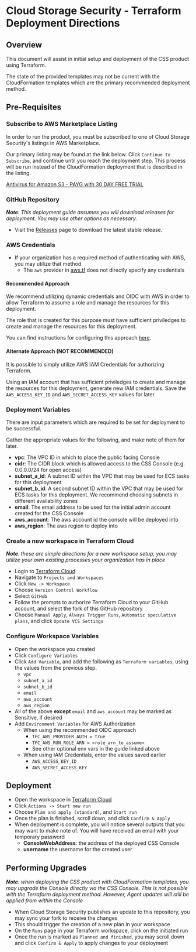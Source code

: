 # Cloud Storage Security - Terraform Deployment Directions

## Overview

This document will assist in initial setup and deployment of the CSS product using Terraform.

The state of the provided templates may not be current with the CloudFormation templates which are the primary recommended deployment method.

## Pre-Requisites

### Subscribe to AWS Marketplace Listing

In order to run the product, you must be subscribed to one of Cloud Storage Security's listings in AWS Marketplace.

Our primary listing may be found at the link below. Click `Continue to Subscribe`, and continue until you reach the deployment step. This process will be run instead of the CloudFormation deployment that is described in the listing.  

[Antivirus for Amazon S3 - PAYG with 30 DAY FREE TRIAL](https://aws.amazon.com/marketplace/pp/prodview-q7oc4shdnpc4w)

### GitHub Repository

_**Note**: This deployment guide assumes you will download releases for deployment. You may use other options as necessary._

* Visit the [Releases](https://github.com/cloudstoragesec/antivirus-for-amazon-s3-terraform/releases) page to download the latest stable release.

### AWS Credentials

* If your organization has a required method of authenticating with AWS, you may utilize that method
  * The `aws` provider in [aws.tf](aws.tf) does not directly specify any credentials

#### Recommended Approach

We recommend utilizing dynamic credentials and OIDC with AWS in order to allow Terraform to assume a role and manage the resources for this deployment.

The role that is created for this purpose must have sufficient priviledges to create and manage the resources for this deployment.

You can find instructions for configuring this approach [here](https://developer.hashicorp.com/terraform/cloud-docs/workspaces/dynamic-provider-credentials/aws-configuration).

#### Alternate Approach (NOT RECOMMENDED)

It is possible to simply utilize AWS IAM Credentials for authorizing Terraform.

Using an IAM account that has sufficient priviledges to create and manage the resources for this deployment, generate new IAM credentials. Save the `AWS_ACCESS_KEY_ID` and `AWS_SECRET_ACCESS_KEY` values for later.

### Deployment Variables

There are input parameters which are required to be set for deployment to be successful.

Gather the appropriate values for the following, and make note of them for later.

* **vpc**: The VPC ID in which to place the public facing Console
* **cidr**: The CIDR block which is allowed access to the CSS Console (e.g. 0.0.0.0/24 for open access)
* **subnet_a_id**: A subnet ID within the VPC that may be used for ECS tasks for this deployment
* **subnet_b_id**: A second subnet ID within the VPC that may be used for ECS tasks for this deployment. We recommend choosing subnets in different availability zones
* **email**: The email address to be used for the initial admin account created for the CSS Console
* **aws_account**: The aws account id the console will be deployed into
* **aws_region**: The aws region to deploy into

### Create a new workspace in Terraform Cloud

_**Note**: these are simple directions for a new workspace setup, you may utilize your own existing processes your organization has in place_

* Login to [Terraform Cloud](https://app.terraform.io/app/)
* Navigate to `Projects and Workspaces`
* Click `New -> Workspace`
* Choose `Version Control Workflow`
* Select `GitHub`
* Follow the prompts to authorize Terraform Cloud to your GitHub account, and select the fork of this GitHub repository
* Choose `Manual Apply`, `Always Trigger Runs`, `Automatic speculative plans`, and click `Update VCS Settings`

### Configure Workspace Variables

* Open the workspace you created
* Click `Configure Variables`
* Click `Add Variable`, and add the following as `Terraform variables`, using the values from the previous step.
  * `vpc`
  * `subnet_a_id`
  * `subnet_b_id`
  * `email`
  * `aws_account`
  * `aws_region`
* All of the above **except** `email` and `aws_account` may be marked as Sensitive, if desired
* Add `Environment Variables` for AWS Authorization
  * When using the recommended OIDC approach
    * `TFC_AWS_PROVIDER_AUTH = true`
    * `TFC_AWS_RUN_ROLE_ARN = <role_arn_to_assume>`
    * See other optional env vars in the guide linked above
  * When using IAM Credentials, enter the values saved earlier
    * `AWS_ACCESS_KEY_ID`
    * `AWS_SECRET_ACCESS_KEY`

## Deployment

* Open the workspace in [Terraform Cloud](https://app.terraform.io/app/)
* Click `Actions -> Start new run`
* Choose `Plan and apply (standard)`, and `Start run`
* Once the plan is finished, scroll down, and click `Confirm & Apply`
* When deployment is complete, you will notice several outputs that you may want to make note of. You will have received an email with your temporary password
  * **ConsoleWebAddress**: the address of the deployed CSS Console
  * **username** the username for the created user
 
 ## Performing Upgrades

 _**Note**: when deploying the CSS product with CloudFormation templates, you may upgrade the Console directly via the CSS Console. This is not possible with the Terraform deployment method. However, Agent updates will still be applied from within the Console_

 * When Cloud Storage Security publishes an update to this repository, you may sync your fork to receive the changes
 * This should trigger the creation of a new plan in your workspace
 * On the `Runs` page in your Terraform workspace, click on the initiated run
 * Once the run is marked as `Planned and finished`, you may scroll down and click `Confirm & Apply` to apply changes to your deployment
